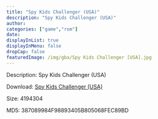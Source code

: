 ```yaml
---
title: "Spy Kids Challenger (USA)"
description: "Spy Kids Challenger (USA)"
author: 
categories: ["game","rom"]
date: 
displayInList: true
displayInMenu: false
dropCap: false
featuredImage: /img/gba/Spy Kids Challenger [USA].jpg
---
```


Description: Spy Kids Challenger (USA)

Download: <a style="text-decoration:underline;" href="https://mega.nz/#!rDAm1KxZ!DGGJNAby45xLYdClxohAgplvfD9b2vfRe8Jd7iRGwcE" target = "_blank" rel = "nofollow" > Spy Kids Challenger (USA)</a>

Size: 4194304

MD5: 387089984F98893405B805068FEC89BD

